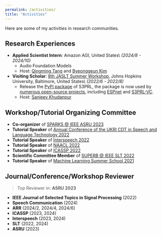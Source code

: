 ```yaml
---
permalink: /activities/
title: "Activities"
---
```


Here are some of my activities in research communities.

## Research Experiences

* **Applied Scientist Intern**: Amazon AGI, United States\\
*(2024/8 - 2024/10)*
    * Audio Foundation Models
    * Host: [Qingming Tang](https://home.ttic.edu/~qmtang/) and [Byeonggeun Kim](https://sites.google.com/view/byeonggeun-kim)
* **Visiting Scholar**: [8th JASLT Summer Workshop](https://jsalt-2022-ssl.github.io/member), Johns Hopkins University, Baltimore, United States\\
*(2022/6 - 2022/8)*
    * Release the [PyPi package](https://pypi.org/project/s3prl/) of S3PRL, the package is now used by [numerous open-source projects](https://github.com/s3prl/s3prl/network/dependents), including [ESPnet](https://github.com/espnet/espnet) and [S3PRL-VC](https://github.com/unilight/s3prl-vc).
    * Host: [Sanjeev Khudanpur](https://www.clsp.jhu.edu/faculty-pages/sanjeev/)

## Workshop/Tutorial Organizing Committee

* **Co-organizer** of [SPARKS @ IEEE ASRU 2023](https://sites.google.com/g.ntu.edu.tw/sparks/organizers)
* **Tutorial Speaker** of [Annual Conference of the UKRI CDT in Speech and Language Technology 2022](https://slt-cdt.sheffield.ac.uk/conference-2022/schedule)
* **Tutorial Speaker** of [Interspeech 2022](https://www.interspeech2022.org/program/tutorials.php)
* **Tutorial Speaker** of [NAACL 2022](https://2022.naacl.org/program/tutorials/#t2)
* **Tutorial Speaker** of [ICASSP 2022](https://sites.google.com/view/tutorial-ssl-speech)
* **Scientific Committee Member** of [SUPERB @ IEEE SLT 2022](https://www.slt2022.org/challenge-sessions.php)
* **Tutorial Speaker** of [Machine Learning
Summer School 2021](https://www.youtube.com/watch?v=caCN3pxghPI&t=1194s)


## Journal/Conference/Workshop Reviewer

> Top Reviewer in: **ASRU 2023**

- **IEEE Journal of Selected Topics in Signal Processing** (2022)
- **Speech Communication** (2024)
- **ARR** (2024/2, 2024/4, 2024/6)
- **ICASSP** (2023, 2024)
- **Interspeech** (2023, 2024)
- **SLT** (2022, 2024)
- **ASRU** (2023)
